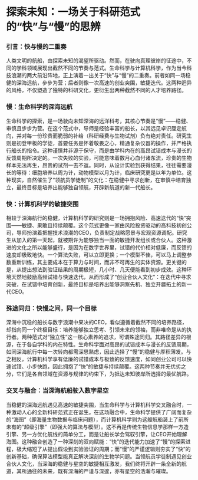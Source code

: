# 探索未知：一场关于科研范式的“快”与“慢”的思辨

### 引言：快与慢的二重奏

人类文明的航船，由探索未知的渴望所驱动。然而，在驶向真理彼岸的征途中，不同的学科领域展现出截然不同的节奏与范式。生命科学与计算机科学，作为当今科技浪潮的两大前沿阵地，正上演着一出关于“快”与“慢”的二重奏。前者如同一场稳健的深海远航，步步为营；后者则像一次高速的创业突围，敏捷迭代。这两种迥异的风格，不仅塑造了独特的科研文化，更衍生出两种截然不同的人才培养路径。

### 慢：生命科学的深海远航

生命科学的探索，是一场驶向未知深海的远洋科考，其核心节奏是“慢”——稳健、审慎且步步为营。在这个范式中，导师是经验丰富的船长，以其远见卓识厘定航向，并对每一份珍贵而脆弱的补给（科研经费与生物试剂）负有绝对责任。研究生则是初登甲板的学徒，首要任务是怀着敬畏之心，精通复杂仪器的操作，并严格执行船长的指令。这种谨慎并非源于保守，而是由学科内在的高昂试错成本与漫长的反馈周期所决定的。一次失败的实验，可能意味着数月心血付诸东流，珍贵的生物样本无法再生，昂贵的试剂一去不返。同时，从设计实验到获得结果，往往需要漫长的等待：细胞培养以周为计，动物模型以月为计，临床研究更是以年为单位。这种现实，自然催生了“领航员学徒制”的文化：在稳健中寻求创新，在审慎中培育独立，最终目标是培养出能够独自领航，开辟新航道的新一代船长。

### 快：计算机科学的敏捷突围

相较于深海航行的稳健，计算机科学的研究则是一场拥抱风险、高速迭代的“快”突围——敏捷、果敢且持续颠覆。这个范式更像一家由风险投资驱动的高科技初创公司，导师扮演着把握技术浪潮的CEO，负责制定战略愿景与宏观资源调配。研究生从加入的第一天起，就被期许为能够独当一面的敏捷开发组长或合伙人。这种激进的文化之所以能够盛行，是因为在数字世界里，试错的代价相对低廉，而反馈的速度却极致地快。一个算法失败，可以立即更换；一个模型不佳，可以马上调整参数重新训练，其主要成本在于算力与时间，而非不可再生的实体资源。更关键的是，从提出想法到验证结果的周期极短，几小时、几天便能看到初步成效。这种环境天然地鼓励高频试错与快速迭代，从而形成了“创业合伙人文化”：在迭代中寻求突破，在试错中培育创新，最终目标是培养出能够洞察先机、独立开疆拓土的新一代CEO。

### 殊途同归：快慢之间，同一个目标

深海中沉稳的船长与数字浪潮中果决的CEO，看似遵循着截然不同的培养路径，却指向同一个终极目标：培养能够独立思考、引领未来的领袖，而非唯命是从的执行者。两种范式对“独立性”这一核心素养的追求，可谓殊途同归。其路径差异的根源，在于各自学科的内在特性。生命科学面对高昂的试错成本与漫长的反馈周期，如同深海航行中每一次转向都需深思熟虑，因此选择了“慢”的稳健与厚积薄发。与之相反，计算机科学享有低廉的试错成本与极致的反馈速度，如同创业公司可以快速试错、小步快跑，因此拥抱了“快”的敏捷与持续颠覆。这两种节奏并无优劣之分，它们是各自领域在资源与规律的约束下，为抵达未知彼岸所选择的最优航路。

### 交叉与融合：当深海航船驶入数字星空

当稳健的深海远航遇见高速的敏捷突围，当生命科学与计算机科学交叉融合时，一种激动人心的全新科研范式正在诞生。在这场融合中，生命科学提供了广阔而复杂的“海图”（即海量生物数据与临床问题），而计算机科学则为这艘航船装上了前所未有的“超级引擎”（即强大的算法与模型）。这不再是传统生物信息学那样一方造引擎、另一方优化航线的简单分工，而是让船长学会驾驭引擎，让CEO开始理解海图。这种融合创造了一种深刻的双向赋能：“快”的迭代能力加速了“慢”的探索进程，极大缩短了从提出假设到实验验证的周期；而“慢”的严谨逻辑则夯实了“快”的创新基础，确保算法模型能真正解决深刻的生物学问题。当领航员学徒制遇见创业合伙人文化，当深海的稳健与星空的敏捷相互激发，我们终将开辟一条全新的航道，其所通往的未来，既有深海的严谨与深邃，亦有星空的浩瀚与璀璨。
